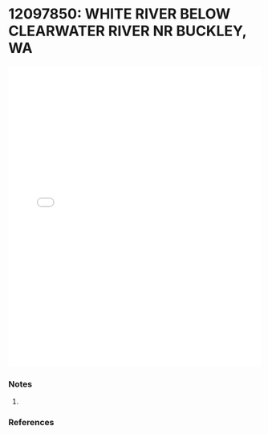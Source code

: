 # 12097850: WHITE RIVER BELOW CLEARWATER RIVER NR BUCKLEY, WA

<iframe src="/_static/stations/12097850_fdc.html" width="100%" height="600" frameborder="0"></iframe>

### Notes
1. 

### References

